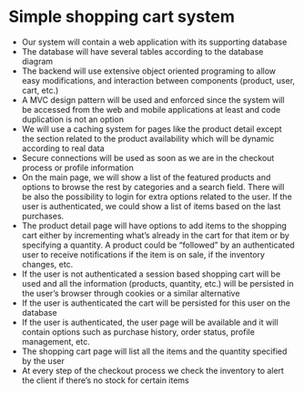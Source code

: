 # Simple shopping cart system
- Our system will contain a web application with its supporting database
- The database will have several tables according to the database diagram
- The backend will use extensive object oriented programing to allow easy modifications, and interaction between components (product, user, cart, etc.)
- A MVC design pattern will be used and enforced since the system will be accessed from the web and mobile applications at least and code duplication is not an option
- We will use a caching system for pages like the product detail except the section related to the product availability which will be dynamic according to real data
- Secure connections will be used as soon as we are in the checkout process or profile information
- On the main page, we will show a list of the featured products and options to browse the rest by categories and a search field. There will be also the possibility to login for extra options related to the user. If the user is authenticated, we could show a list of items based on the last purchases.
- The product detail page will have options to add items to the shopping cart either by incrementing what’s already in the cart for that item or by specifying a quantity. A product could be “followed” by an authenticated user to receive notifications if the item is on sale, if the inventory changes, etc.
- If the user is not authenticated a session based shopping cart will be used and all the information (products, quantity, etc.) will be persisted in the user’s browser through cookies or a similar alternative
- If the user is authenticated the cart will be persisted for this user on the database
- If the user is authenticated, the user page will be available and it will contain options such as purchase history, order status, profile management, etc.
- The shopping cart page will list all the items and the quantity specified by the user
- At every step of the checkout process we check the inventory to alert the client if there’s no stock for certain items

